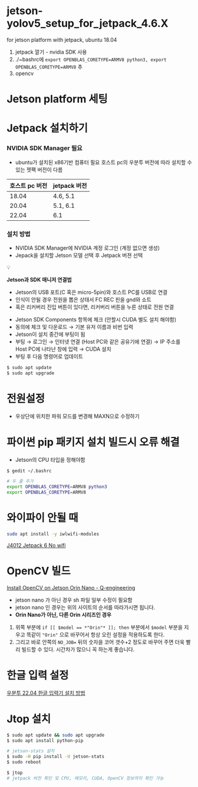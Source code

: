 # jetson-yolov5_setup_for_jetpack_4.6.X
for jetson platform with jetpack, ubuntu 18.04

1. jetpack 깔기 - nvidia SDK 사용
2. ./~bashrc에  ```export OPENBLAS_CORETYPE=ARMV8 python3, export OPENBLAS_CORETYPE=ARMV8``` 추
3. opencv


# Jetson platform 세팅

# Jetpack 설치하기

### NVIDIA SDK Manager 필요

- ubuntu가 설치된 x86기반 컴퓨터 필요 호스트 pc의 우분투 버전에 따라 설치할 수 있는 젯팩 버전이 다름

| 호스트 pc 버전 | jetpack 버전 |
| --- | --- |
| 18.04 | 4.6, 5.1 |
| 20.04 | 5.1, 6.1 |
| 22.04 | 6.1 |

### 설치 방법

- NVIDIA SDK Manager에 NVIDIA 계정 로그인 (계정 없으면 생성)
- Jepack을 설치할 Jetson 모델 선택 후 Jetpack 버젼 선택

<aside>
💡

**Jetson과 SDK 매니저 연결법**

- Jetson의 USB 포트(C 혹은 micro-5pin)와 호스트 PC를 USB로 연결
- 인식이 안될 경우 전원을 뽑은 상태서 FC REC 핀을 gnd와 쇼트
- 혹은 리커버리 진입 버튼이 있다면, 리커버리 버튼을 누른 상태로 전원 연결
</aside>

- Jetson SDK Components 항목에 체크 (안할시 CUDA 별도 설치 해야함)
- 동의에 체크 및 다운로드 → 기본 유저 이름과 비번 입력
- Jetson이 설치 중간에 부팅이 됨
- 부팅 → 로그인 → 인터넷 연결 (Host PC와 같은 공유기에 연결) → IP 주소를 Host PC에 나타난 창에 입력 → CUDA 설치
- 부팅 후 다음 명령어로 업데이트

```bash
$ sudo apt update
$ sudo apt upgrade
```

# 전원설정

- 우상단에 위치한 파워 모드를 변경해 MAXN으로 수정하기

# 파이썬 pip 패키지 설치 빌드시 오류 해결

- Jetson의 CPU 타입을 정해야함

```bash
$ gedit ~/.bashrc

# 두 줄 추가
export OPENBLAS_CORETYPE=ARMV8 python3
export OPENBLAS_CORETYPE=ARMV8
```

# 와이파이 안될 때

```bash
sudo apt install -y iwlwifi-modules
```

[J4012 Jetpack 6 No wifi](https://forum.seeedstudio.com/t/j4012-jetpack-6-no-wifi/279748/11)

# OpenCV 빌드

[Install OpenCV on Jetson Orin Nano - Q-engineering](https://qengineering.eu/install-opencv-on-orin-nano.html)

- jetson nano 가 아닌 경우 sh 파일 일부 수정이 필요함
- jetson nano 인 경우는 위의 사이트의 순서를 따라가시면 됩니다.
- **Orin Nano가 아닌, 다른 Orin 시리즈인 경우**
1. 위쪽 부분에 `if [[ $model == *"Orin"* ]]; then` 부분에서 `$model` 부분을 지우고 똑같이 `"Orin"` 으로 바꾸어서 항상 오린 설정을 적용하도록 한다.
2. 그리고 바로 안쪽의 `NO_JOB=` 뒤의 숫자을 코어 갯수+2 정도로 바꾸어 주면 더욱 빨리 빌드할 수 있다. 시간차가 많으니 꼭 하는게 좋습니다.    

# 한글 입력 설정

[우분투 22.04 한글 입력기 설치 방법](https://staraube.tistory.com/105)

# Jtop 설치

```bash
$ sudo apt update && sudo apt upgrade
$ sudo apt install python-pip

# jetson-stats 설치
$ sudo -H pip install -U jetson-stats
$ sudo reboot

$ jtop
# jetpack 버전 확인 및 CPU, 메모리, CUDA, OpenCV 정보까지 확인 가능
```
